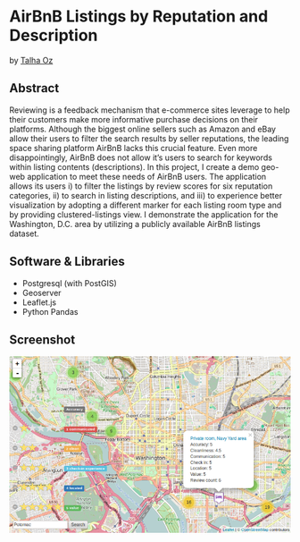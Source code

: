 # AirBnB Listings by Reputation and Description

by [Talha Oz](http://twitter.com/tozCSS)

## Abstract
Reviewing is a feedback mechanism that e-commerce sites leverage to help their customers make more informative purchase decisions on their platforms. Although the biggest online sellers such as Amazon and eBay allow their users to filter the search results by seller reputations, the leading space sharing platform AirBnB lacks this crucial feature. Even more disappointingly, AirBnB does not allow it’s users to search for keywords within listing contents (descriptions). In this project, I create a demo geo-web application to meet these needs of AirBnB users. The application allows its users i) to filter the listings by review scores for six reputation categories, ii) to search in listing descriptions, and iii) to experience better visualization by adopting a different marker for each listing room type and by providing clustered-listings view. I demonstrate the application for the Washington, D.C. area by utilizing a publicly available AirBnB listings dataset.

Software & Libraries
--
- Postgresql (with PostGIS)
- Geoserver
- Leaflet.js
- Python Pandas

Screenshot
--
![Screenshot](docs/screenshot.png "Screenshot")